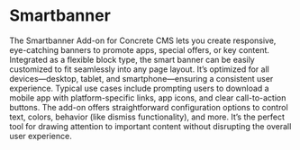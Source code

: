 # Smartbanner 

The Smartbanner Add-on for Concrete CMS lets you create responsive, eye-catching banners to promote apps, special offers, or key content. Integrated as a flexible block type, the smart banner can be easily customized to fit seamlessly into any page layout. It’s optimized for all devices—desktop, tablet, and smartphone—ensuring a consistent user experience. Typical use cases include prompting users to download a mobile app with platform-specific links, app icons, and clear call-to-action buttons. The add-on offers straightforward configuration options to control text, colors, behavior (like dismiss functionality), and more. It’s the perfect tool for drawing attention to important content without disrupting the overall user experience.
